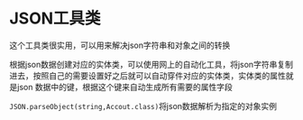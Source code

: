 # JSON工具类

这个工具类很实用，可以用来解决json字符串和对象之间的转换

根据json数据创建对应的实体类，可以使用网上的自动化工具，将json字符串复制进去，按照自己的需要设置好之后就可以自动穿件对应的实体类，实体类的属性就是json 数据中的键，根据这个键来自动生成所有需要的属性字段

`JSON.parseObject(string,Accout.class)`将json数据解析为指定的对象实例

